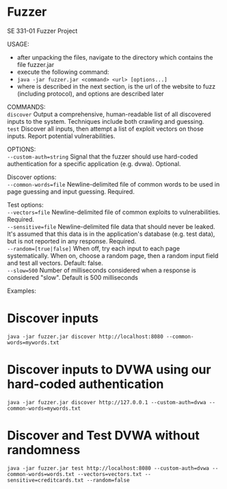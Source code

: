 # Fuzzer
SE 331-01 Fuzzer Project  

USAGE:
 * after unpacking the files, navigate to the directory which contains the file fuzzer.jar
 * execute the following command:
 * `java -jar fuzzer.jar <command> <url> [options...]`
 * where <command> is described in the next section, <url> is the url of the website to fuzz (including protocol), and options are described later

COMMANDS:  
  `discover`  Output a comprehensive, human-readable list of all discovered inputs to the system. Techniques include both crawling and guessing.  
  `test`      Discover all inputs, then attempt a list of exploit vectors on those inputs. Report potential vulnerabilities.  

OPTIONS:  
  `--custom-auth=string`     Signal that the fuzzer should use hard-coded authentication for a specific application (e.g. dvwa). Optional.  

  Discover options:  
    `--common-words=file`    Newline-delimited file of common words to be used in page guessing and input guessing. Required.  

  Test options:  
    `--vectors=file`         Newline-delimited file of common exploits to vulnerabilities. Required.  
    `--sensitive=file`       Newline-delimited file data that should never be leaked. It's assumed that this data is in the application's database (e.g. test data), but is not reported in any response. Required.  
    `--random=[true|false]`  When off, try each input to each page systematically.  When on, choose a random page, then a random input field and test all vectors. Default: false.  
    `--slow=500`             Number of milliseconds considered when a response is considered "slow". Default is 500 milliseconds  
  
Examples:  
  # Discover inputs  
  `java -jar fuzzer.jar discover http://localhost:8080 --common-words=mywords.txt`  

  # Discover inputs to DVWA using our hard-coded authentication  
  `java -jar fuzzer.jar discover http://127.0.0.1 --custom-auth=dvwa --common-words=mywords.txt`  

  # Discover and Test DVWA without randomness  
  `java -jar fuzzer.jar test http://localhost:8080 --custom-auth=dvwa --common-words=words.txt --vectors=vectors.txt --sensitive=creditcards.txt --random=false`  
